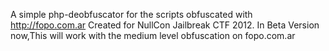 A simple php-deobfuscator for the scripts obfuscated with http://fopo.com.ar 
Created for NullCon Jailbreak CTF 2012.
In Beta Version now,This will work with the medium level obfuscation on fopo.com.ar

